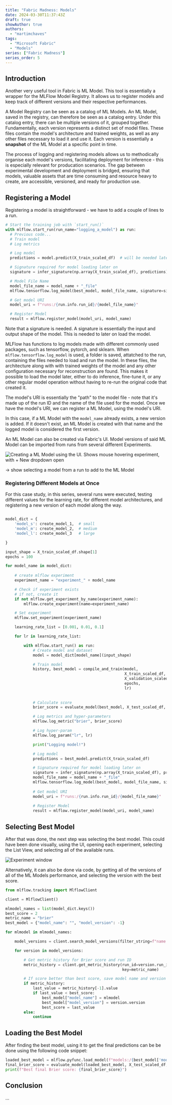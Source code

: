 ```yaml
---
title: "Fabric Madness: Models"
date: 2024-03-30T11:37:43Z
draft: true
showAuthor: true
authors:
  - "martimchaves"
tags:
  - "Microsoft Fabric"
  - "Models"
series: ["Fabric Madness"]
series_order: 5
---
```


## Introduction

Another very useful tool in Fabric is ML Model. This tool is essentially a wrapper for the MLFlow Model Registry. It allows us to register models and keep track of different versions and their respective performances.

A Model Registry can be seen as a catalog of ML Models. An ML Model, saved in the registry, can therefore be seen as a catalog entry. Under this catalog entry, there can be multiple versions of it, grouped together. Fundamentally, each version represents a distinct set of model files. These files contain the model's architecture and trained weights, as well as any other files necessary to load it and use it. Each version is essentially a **snapshot** of the ML Model at a specific point in time.

The process of logging and registering models allows us to methodically organise each model's versions, facilitating deployment for inference - this is especially relevant for producation scenarios. The gap between experimental development and deployment is bridged, ensuring that models, valuable assets that are time consuming and resource heavy to create, are accessible, versioned, and ready for production use.

## Registering a Model

Registering a model is straightforward - we have to add a couple of lines to a run.

```python
# Start the training job with `start_run()`
with mlflow.start_run(run_name="logging_a_model") as run:
  # Previous code...
  # Train model
  # Log metrics

  # Log model
  predictions = model.predict(X_train_scaled_df)  # will be needed later

  # Signature required for model loading later on
  signature = infer_signature(np.array(X_train_scaled_df), predictions)

  # Model File Name
  model_file_name = model_name + "_file"
  mlflow.tensorflow.log_model(best_model, model_file_name, signature=signature)

  # Get model URI
  model_uri = f"runs:/{run.info.run_id}/{model_file_name}"

  # Register Model
  result = mlflow.register_model(model_uri, model_name)
```

Note that a signature is needed. A signature is essentially the input and output shape of the model. This is needed to later on load the model.

MLFlow has functions to log models made with different commonly used packages, such as tensorflow, pytorch, and sklearn. When `mlflow.tensorflow.log_model` is used, a folder is saved, attatched to the run, containing the files needed to load and run the model. In these files, the architecture along with with trained weights of the model and any other configuration necessary for reconstruction are found. This makes it possible to load the model later, either to do inference, fine-tune it, or any other regular model operation without having to re-run the original code that created it.

The model's URI is essentially the "path" to the model file - note that it's made up of the run ID and the name of the file used for the model. Once we have the model's URI, we can register a ML Model, using the model's URI.

In this case, if a ML Model with the `model_name` already exists, a new version is added. If it doesn't exist, an ML Model is created with that name and the logged model is considered the first version.

An ML Model can also be created via Fabric's UI. Model versions of said ML Model can be imported from runs from several different Experiments.

![Creating a ML Model using the UI. Shows mouse hovering experiment, with + New dropdown open](./images/exp-2.png "Fig. 1 - Creating a ML Model using the UI")

-> show selecting a model from a run to add to the ML Model

### Registering Different Models at Once 

For this case study, in this series, several runs were executed, testing different values for the learning rate, for different model architectures, and registering a new version of each model along the way.

```python

model_dict = {
    'model_s': create_model_1,  # small
    'model_m': create_model_2,  # medium
    'model_l': create_model_3   # large

}

input_shape = X_train_scaled_df.shape[1]
epochs = 100

for model_name in model_dict:
    
    # create mlflow experiment
    experiment_name = "experiment_" + model_name

    # Check if experiment exists
    # if not, create it
    if not mlflow.get_experiment_by_name(experiment_name):
        mlflow.create_experiment(name=experiment_name)

    # Set experiment
    mlflow.set_experiment(experiment_name)

    learning_rate_list = [0.001, 0.01, 0.1]

    for lr in learning_rate_list:

        with mlflow.start_run() as run:
            # Create model and dataset
            model = model_dict[model_name](input_shape)

            # Train model
            history, best_model = compile_and_train(model,
                                                    X_train_scaled_df, y_train,
                                                    X_validation_scaled_df, y_validation,
                                                    epochs,
                                                    lr)
            
            
            # Calculate score
            brier_score = evaluate_model(best_model, X_test_scaled_df, y_test)

            # Log metrics and hyper-parameters
            mlflow.log_metric("brier", brier_score)

            # Log hyper-param
            mlflow.log_param("lr", lr)

            print("Logging model!")

            # Log model
            predictions = best_model.predict(X_train_scaled_df)

            # Signature required for model loading later on
            signature = infer_signature(np.array(X_train_scaled_df), predictions)
            model_file_name = model_name + "_file"
            mlflow.tensorflow.log_model(best_model, model_file_name, signature=signature)
            
            # Get model URI
            model_uri = f"runs:/{run.info.run_id}/{model_file_name}"
            
            # Register Model
            result = mlflow.register_model(model_uri, model_name)

```

## Selecting Best Model

After that was done, the next step was selecting the best model. This could have been done visually, using the UI, opening each experiment, selecting the List View, and selecting all of the available runs.

![Experiment window](./images/exp-3.png "Fig. 2 - Inspecting Experiment")

Alternatively, it can also be done via code, by getting all of the versions of all of the ML Models performance, and selecting the version with the best score.

```python
from mlflow.tracking import MlflowClient

client = MlflowClient()

mlmodel_names = list(model_dict.keys())
best_score = 2
metric_name = "brier"
best_model = {"model_name": "", "model_version": -1}

for mlmodel in mlmodel_names:

	model_versions = client.search_model_versions(filter_string=f"name = '{mlmodel}'")

	for version in model_versions:

		# Get metric history for Brier score and run ID
		metric_history = client.get_metric_history(run_id=version.run_id,
		                                           key=metric_name)

		# If score better than best score, save model name and version
		if metric_history:
			last_value = metric_history[-1].value
			if last_value < best_score:
				best_model["model_name"] = mlmodel
				best_model["model_version"] = version.version
				best_score = last_value
		else:
			continue
```

## Loading the Best Model

After finding the best model, using it to get the final predictions can be be done using the following code snippet:

```python
loaded_best_model = mlflow.pyfunc.load_model(f"models:/{best_model['model_name']}/{best_model['model_version'].version}")
final_brier_score = evaluate_model(loaded_best_model, X_test_scaled_df, y_test)
print(f"Best final Brier score: {final_brier_score}")
```

## Conclusion

...
